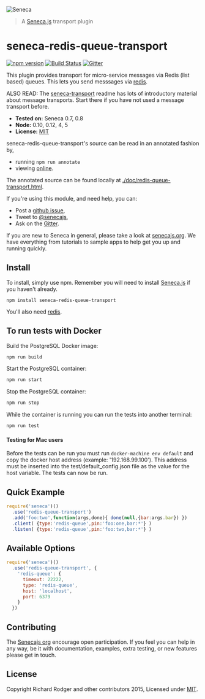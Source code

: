 ![Seneca](http://senecajs.org/files/assets/seneca-logo.png)
> A [Seneca.js][] transport plugin

# seneca-redis-queue-transport
[![npm version][npm-badge]][npm-url]
[![Build Status][travis-badge]][travis-url]
[![Gitter][gitter-badge]][gitter-url]

This plugin provides transport for micro-service messages via Redis (list based) queues.
This lets you send messsages via [redis](http://redis.io/).

ALSO READ: The [seneca-transport](http://github.com/rjrodger/seneca-transport) readme has lots of introductory material about message transports. Start there if you have not used a message transport before.

- __Tested on:__ Seneca 0.7, 0.8
- __Node:__ 0.10, 0.12, 4, 5
- __License:__ [MIT][]

seneca-redis-queue-transport's source can be read in an annotated fashion by,

- running `npm run annotate`
- viewing [online](https://github.com/senecajs/seneca-redis-queue-transport/doc/redis-queue-transport.html).

The annotated source can be found locally at [./doc/redis-queue-transport.html]().

If you're using this module, and need help, you can:

- Post a [github issue][],
- Tweet to [@senecajs][],
- Ask on the [Gitter][gitter-url].

If you are new to Seneca in general, please take a look at [senecajs.org][]. We have everything from
tutorials to sample apps to help get you up and running quickly.


## Install
To install, simply use npm. Remember you will need to install [Seneca.js][] if you haven't already.

```
npm install seneca-redis-queue-transport
```

You'll also need [redis](http://redis.io/).

## To run tests with Docker
Build the PostgreSQL Docker image:
```sh
npm run build
```
Start the PostgreSQL container:
```sh
npm run start
```
Stop the PostgreSQL container:
```sh
npm run stop
```
While the container is running you can run the tests into another terminal:
```sh
npm run test
```
#### Testing for Mac users
Before the tests can be run you must run `docker-machine env default` and copy the docker host address (example: '192.168.99.100').
This address must be inserted into the test/default_config.json file as the value for the host variable. The tests can now be run.

## Quick Example

```js
require('seneca')()
  .use('redis-queue-transport')
  .add('foo:two',function(args,done){ done(null,{bar:args.bar}) })
  .client( {type:'redis-queue',pin:'foo:one,bar:*'} )
  .listen( {type:'redis-queue',pin:'foo:two,bar:*'} )
```

## Available Options

```js
require('seneca')()
  .use('redis-queue-transport', {
    'redis-queue': {
      timeout: 22222,
      type: 'redis-queue',
      host: 'localhost',
      port: 6379
    }
  })
```

## Contributing
The [Senecajs org][] encourage open participation. If you feel you can help in any way, be it with
documentation, examples, extra testing, or new features please get in touch.

## License
Copyright Richard Rodger and other contributors 2015, Licensed under [MIT][].

[npm-badge]: https://badge.fury.io/js/seneca-redis-queue-transport.svg
[npm-url]: https://badge.fury.io/js/seneca-redis-queue-transport
[travis-badge]: https://travis-ci.org/senecajs/seneca-redis-queue-transport.svg
[travis-url]: https://travis-ci.org/senecajs/seneca-redis-queue-transport
[gitter-badge]: https://badges.gitter.im/Join%20Chat.svg
[gitter-url]: https://gitter.im/senecajs/seneca

[MIT]: ./LICENSE
[Senecajs org]: https://github.com/senecajs/
[Seneca.js]: https://www.npmjs.com/package/seneca
[senecajs.org]: http://senecajs.org/
[redis]: http://redis.io/
[github issue]: https://github.com/senecajs/seneca-redis-queue-transport/issues
[@senecajs]: http://twitter.com/senecajs
